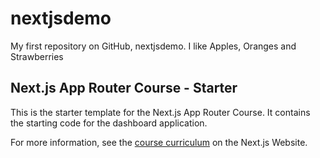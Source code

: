 # nextjsdemo
My first repository on GitHub, nextjsdemo.
I like Apples, Oranges and Strawberries

## Next.js App Router Course - Starter

This is the starter template for the Next.js App Router Course. It contains the starting code for the dashboard application.

For more information, see the [course curriculum](https://nextjs.org/learn) on the Next.js Website.

